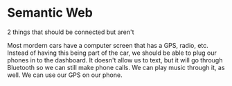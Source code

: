 # Semantic Web
2 things that should be connected but aren't

Most mordern cars have a computer screen that has a GPS, radio, etc. Instead of having this being part of the car, we should be able to plug our phones in to the dashboard. It doesn't allow us to text, but it will go through Bluetooth so we can still make phone calls. We can play music through it, as well. We can use our GPS on our phone. 
